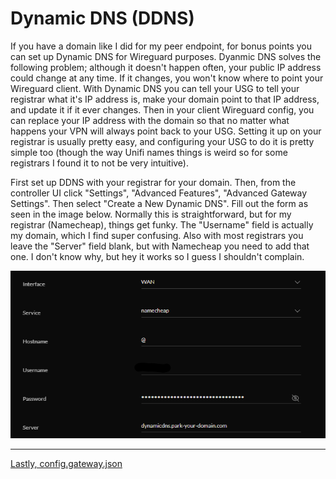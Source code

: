# Dynamic DNS (DDNS)


If you have a domain like I did for my peer endpoint, for bonus points you can set up Dynamic DNS for Wireguard purposes. Dyanmic DNS solves the following problem; although it doesn't happen often, your public IP address could change at any time. If it changes, you won't know where to point your Wireguard client. With Dynamic DNS you can tell your USG to tell your registrar what it's IP address is, make your domain point to that IP address, and update it if it ever changes. Then in your client Wireguard config, you can replace your IP address with the domain so that no matter what happens your VPN will always point back to your USG. Setting it up on your registrar is usually pretty easy, and configuring your USG to do it is pretty simple too (though the way Unifi names things is weird so for some registrars I found it to not be very intuitive).


First set up DDNS with your registrar for your domain. Then, from the controller UI click "Settings", "Advanced Features", "Advanced Gateway Settings". Then select "Create a New Dynamic DNS". Fill out the form as seen in the image below. Normally this is straightforward, but for my registrar (Namecheap), things get funky. The "Username" field is actually my domain, which I find super confusing. Also with most registrars you leave the "Server" field blank, but with Namecheap you need to add that one. I don't know why, but hey it works so I guess I shouldn't complain.


![](/docs/images/ddns.png)


---
[Lastly, config.gateway.json](https://github.com/kmanc/unifi_network_setup/blob/main/docs/config.gateway.json.md)